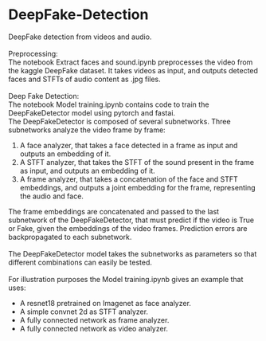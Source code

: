 # DeepFake-Detection
DeepFake detection from videos and audio.
<br> <br>
Preprocessing: <br>
The notebook Extract faces and sound.ipynb preprocesses the video from the kaggle DeepFake dataset. It takes videos as input, and outputs detected faces and STFTs of audio content as .jpg files.
<br> <br>
Deep Fake Detection: <br>
The notebook Model training.ipynb contains code to train the DeepFakeDetector model using pytorch and fastai. <br>
The DeepFakeDetector is composed of several subnetworks. Three subnetworks analyze the video frame by frame:
1. A face analyzer, that takes a face detected in a frame as input and outputs an embedding of it.
2. A STFT analyzer, that takes the STFT of the sound present in the frame as input, and outputs an embedding of it. 
3. A frame analyzer, that takes a concatenation of the face and STFT embeddings, and outputs a joint embedding for the frame, representing the audio and face.

The frame embeddings are concatenated and passed to the last subnetwork of the DeepFakeDetector, that must predict if the video is True or Fake, given the embeddings of the video frames. Prediction errors are backpropagated to each subnetwork.
<br><br>
The DeepFakeDetector model takes the subnetworks as parameters so that different combinations can easily be tested.<br><br>
For illustration purposes the Model training.ipynb gives an example that uses:
* A resnet18 pretrained on Imagenet as face analyzer.
* A simple convnet 2d as STFT analyzer.
* A fully connected network as frame analyzer.
* A fully connected network as video analyzer.
